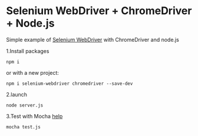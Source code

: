 # Selenium WebDriver + ChromeDriver + Node.js
Simple example of <a href="http://www.seleniumhq.org/projects/webdriver/">Selenium WebDriver</a> with ChromeDriver and node.js

1.Install packages
```
npm i
```
or with a new project:
```
npm i selenium-webdriver chromedriver --save-dev
```

2.launch
```
node server.js
```

3.Test with Mocha
<a href="https://simpleprogrammer.com/2014/02/03/selenium-with-node-js/">help</a>

```
mocha test.js
```
